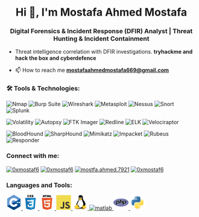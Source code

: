 <h1 align="center">Hi 👋, I'm Mostafa Ahmed Mostafa</h1>
<h3 align="center">Digital Forensics & Incident Response (DFIR) Analyst | Threat Hunting & Incident Containment</h3>

- Threat intelligence correlation with DFIR investigations. **tryhackme and hack the box and cyberdefence**

- 📫 How to reach me **mostafaahmedmostafa669@gmail.com**
<h3 align="left">🛠 Tools & Technologies:</h3>

<p align="left">
  <!-- SOC / Pentest Tools -->
  <img src="https://img.shields.io/badge/Nmap-2C2D72?logo=linux&logoColor=white" alt="Nmap" height="30"/> 
  <img src="https://img.shields.io/badge/Burp%20Suite-FF6F00?logo=burpsuite&logoColor=white" alt="Burp Suite" height="30"/> 
  <img src="https://img.shields.io/badge/Wireshark-1679A7?logo=wireshark&logoColor=white" alt="Wireshark" height="30"/> 
  <img src="https://img.shields.io/badge/Metasploit-000000?logo=metasploit&logoColor=white" alt="Metasploit" height="30"/> 
  <img src="https://img.shields.io/badge/Nessus-009639?logo=tenable&logoColor=white" alt="Nessus" height="30"/> 
  <img src="https://img.shields.io/badge/Snort-E34F26?logo=snort&logoColor=white" alt="Snort" height="30"/> 
  <img src="https://img.shields.io/badge/Splunk-F04E98?logo=splunk&logoColor=white" alt="Splunk" height="30"/> 
</p>

<p align="left">
  <!-- DFIR Tools -->
  <img src="https://img.shields.io/badge/Volatility-39457E?logo=python&logoColor=white" alt="Volatility" height="30"/> 
  <img src="https://img.shields.io/badge/Autopsy-004B87?logo=windows&logoColor=white" alt="Autopsy" height="30"/> 
  <img src="https://img.shields.io/badge/FTK%20Imager-3B3B3B?logo=windows&logoColor=white" alt="FTK Imager" height="30"/> 
  <img src="https://img.shields.io/badge/Redline-990000?logo=firefox&logoColor=white" alt="Redline" height="30"/> 
  <img src="https://img.shields.io/badge/ELK%20Stack-005571?logo=elasticstack&logoColor=white" alt="ELK" height="30"/> 
  <img src="https://img.shields.io/badge/Velociraptor-2E8B57?logo=ubuntu&logoColor=white" alt="Velociraptor" height="30"/> 
</p>
<p align="left">
  <!-- Active Directory Attack Tools -->
  <img src="https://img.shields.io/badge/BloodHound-FF0000?logo=graph&logoColor=white" alt="BloodHound" height="30"/> 
  <img src="https://img.shields.io/badge/SharpHound-444444?logo=dotnet&logoColor=white" alt="SharpHound" height="30"/> 
  <img src="https://img.shields.io/badge/Mimikatz-006400?logo=windows&logoColor=white" alt="Mimikatz" height="30"/> 
  <img src="https://img.shields.io/badge/Impacket-2C3E50?logo=python&logoColor=white" alt="Impacket" height="30"/> 
  <img src="https://img.shields.io/badge/Rubeus-8B0000?logo=windows&logoColor=white" alt="Rubeus" height="30"/> 
  <img src="https://img.shields.io/badge/Responder-191970?logo=linux&logoColor=white" alt="Responder" height="30"/> 
</p>
<h3 align="left">Connect with me:</h3>
<p align="left">
<a href="https://twitter.com/0xmostaf6" target="blank"><img align="center" src="https://raw.githubusercontent.com/rahuldkjain/github-profile-readme-generator/master/src/images/icons/Social/twitter.svg" alt="0xmostaf6" height="30" width="40" /></a>
<a href="https://linkedin.com/in/0xmostaf6" target="blank"><img align="center" src="https://raw.githubusercontent.com/rahuldkjain/github-profile-readme-generator/master/src/images/icons/Social/linked-in-alt.svg" alt="0xmostaf6" height="30" width="40" /></a>
<a href="https://fb.com/mostfa.ahmed.7921" target="blank"><img align="center" src="https://raw.githubusercontent.com/rahuldkjain/github-profile-readme-generator/master/src/images/icons/Social/facebook.svg" alt="mostfa.ahmed.7921" height="30" width="40" /></a>
<a href="https://instagram.com/0xmostaf6" target="blank"><img align="center" src="https://raw.githubusercontent.com/rahuldkjain/github-profile-readme-generator/master/src/images/icons/Social/instagram.svg" alt="0xmostaf6" height="30" width="40" /></a>
</p>

<h3 align="left">Languages and Tools:</h3>
<p align="left"> <a href="https://www.w3schools.com/cpp/" target="_blank" rel="noreferrer"> <img src="https://raw.githubusercontent.com/devicons/devicon/master/icons/cplusplus/cplusplus-original.svg" alt="cplusplus" width="40" height="40"/> </a> <a href="https://www.w3schools.com/css/" target="_blank" rel="noreferrer"> <img src="https://raw.githubusercontent.com/devicons/devicon/master/icons/css3/css3-original-wordmark.svg" alt="css3" width="40" height="40"/> </a> <a href="https://www.w3.org/html/" target="_blank" rel="noreferrer"> <img src="https://raw.githubusercontent.com/devicons/devicon/master/icons/html5/html5-original-wordmark.svg" alt="html5" width="40" height="40"/> </a> <a href="https://developer.mozilla.org/en-US/docs/Web/JavaScript" target="_blank" rel="noreferrer"> <img src="https://raw.githubusercontent.com/devicons/devicon/master/icons/javascript/javascript-original.svg" alt="javascript" width="40" height="40"/> </a> <a href="https://www.linux.org/" target="_blank" rel="noreferrer"> <img src="https://raw.githubusercontent.com/devicons/devicon/master/icons/linux/linux-original.svg" alt="linux" width="40" height="40"/> </a> <a href="https://www.mathworks.com/" target="_blank" rel="noreferrer"> <img src="https://upload.wikimedia.org/wikipedia/commons/2/21/Matlab_Logo.png" alt="matlab" width="40" height="40"/> </a> <a href="https://www.php.net" target="_blank" rel="noreferrer"> <img src="https://raw.githubusercontent.com/devicons/devicon/master/icons/php/php-original.svg" alt="php" width="40" height="40"/> </a> <a href="https://www.python.org" target="_blank" rel="noreferrer"> <img src="https://raw.githubusercontent.com/devicons/devicon/master/icons/python/python-original.svg" alt="python" width="40" height="40"/> </a> </p>
